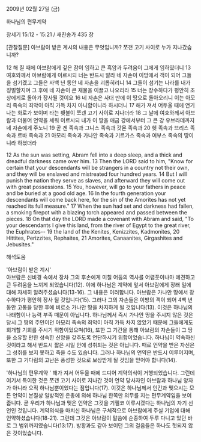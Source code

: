 2009년 02월 27일 (금)

하나님의 편무계약



창세기 15:12 - 15:21 / 새찬송가 435 장

[관찰질문]
아브람이 받은 계시의 내용은 무엇입니까?
쪼갠 고기 사이로 누가 지나갔습니까? 

12 해 질 때에 아브람에게 깊은 잠이 임하고 큰 흑암과 두려움이 그에게 임하였더니 
13 여호와께서 아브람에게 이르시되 너는 반드시 알라 네 자손이 이방에서 객이 되어 그들을 섬기겠고 그들은 사백 년 동안 네 자손을 괴롭히리니 
14 그들이 섬기는 나라를 내가 징벌할지며 그 후에 네 자손이 큰 재물을 이끌고 나오리라 
15 너는 장수하다가 평안히 조상에게로 돌아가 장사될 것이요 
16 네 자손은 사대 만에 이 땅으로 돌아오리니 이는 아모리 족속의 죄악이 아직 가득 차지 아니함이니라 하시더니 
17 해가 져서 어두울 때에 연기 나는 화로가 보이며 타는 횃불이 쪼갠 고기 사이로 지나더라 
18 그 날에 여호와께서 아브람과 더불어 언약을 세워 이르시되 내가 이 땅을 애굽 강에서부터 그 큰 강 유브라데까지 네 자손에게 주노니 
19 곧 겐 족속과 그니스 족속과 갓몬 족속과 
20 헷 족속과 브리스 족속과 르바 족속과 21 아모리 족속과 가나안 족속과 기르가스 족속과 여부스 족속의 땅이니라 하셨더라 

12 As the sun was setting, Abram fell into a deep sleep, and a thick and dreadful darkness came over him. 
13 Then the LORD said to him, "Know for certain that your descendants will be strangers in a country not their own, and they will be enslaved and mistreated four hundred years. 
14 But I will punish the nation they serve as slaves, and afterward they will come out with great possessions. 
15 You, however, will go to your fathers in peace and be buried at a good old age. 
16 In the fourth generation your descendants will come back here, for the sin of the Amorites has not yet reached its full measure." 
17 When the sun had set and darkness had fallen, a smoking firepot with a blazing torch appeared and passed between the pieces. 
18 On that day the LORD made a covenant with Abram and said, "To your descendants I give this land, from the river of Egypt to the great river, the Euphrates-- 
19 the land of the Kenites, Kenizzites, Kadmonites, 
20 Hittites, Perizzites, Rephaites, 
21 Amorites, Canaanites, Girgashites and Jebusites."

해석도움





'아브람이 받은 계시'  
아브람은 신비경 속에서 장차 그의 후손에게 미칠 어둠의 역사를 어렴풋이나마 예견하고 큰 두려움을 느끼게 되었습니다(12). 이에 하나님은 계약에 앞서 아브람에게 장래 일에 대해 자세히 알려주셨습니다(13-16). 그 내용은 이러합니다. 아브람은 가나안 땅에서 장수하다가 평안히 장사 될 것입니다(15). 그러나 그의 자손들은 이방의 객이 되어 4백 년 동안 고통을 당한 후에 비로소 가나안 땅을 차지하게 될 것입니다(13). 이것은 하나님의 나태함이나 능력 부족 때문이 아닙니다. 하나님께서 즉시 가나안 땅을 주시지 않은 것은 당시 그 땅의 주인이던 아모리 족속의 죄악이 아직 가득 차지 않았기 때문에 그들에게도 회개할 기회를 주시기 위함이었으며(16), 또한 그 기간을 통해 아브람의 자손들이 그 땅을 소유할 만한 성숙한 신앙을 갖추도록 연단하시기 위함이었습니다. 하나님이 약속하신 것이라고 해서 반드시 짧은 시일 안에 성취되는 것은 아닙니다. 때로 언약을 받은 자신은 그 성취를 보지 못하고 죽을 수도 있습니다. 그러나 하나님의 언약은 반드시 이루어지며, 또한 그 기다림의 고난은 풍성한 것으로 보상받게 될 것임을 믿어야 합니다(14).       

'하나님의 편무계약 ' 
해가 져서 어두울 때에 드디어 계약의식이 거행되었습니다. 그런데 여기서 특이한 것은 쪼갠 고기 사이로 지나간 것이 언약 당사자인 아브람과 하나님 양자가 아니라 오직 하나님뿐이었다는 점입니다(17). 이것은 하나님께서 인간과 맺으시는 모든 언약이 본질상 일방적인 은총에 의해 하나님 한쪽만 의무를 지는 편무계약임을 보여줍니다. 곧 우리가 하나님과 맺은 언약은 그것을 기필코 이루시겠다는 하나님의 자기 선언인 것입니다. 계약의식을 마치신 하나님은 구체적으로 아브람에게 주실 기업에 대해 언약하셨습니다(18-21). 그런데 그것은 아브람이 말씀에 순종하여 두루 다니고 있던 바로 그 범위까지였습니다(13:17). 방황과도 같아 보이던 그의 걸음들은 하나도 헛되지 않은 것이었습니다.
